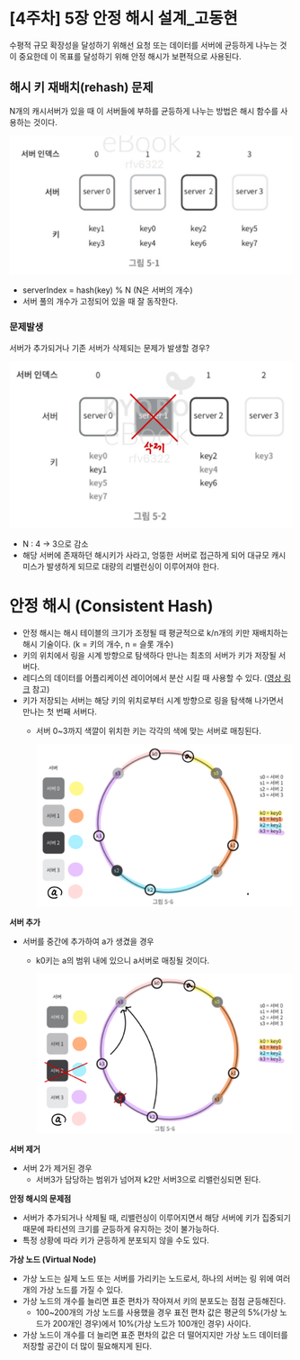 # [4주차] 5장 안정 해시 설계_고동현

수평적 규모 확장성을 달성하기 위해선 요청 또는 데이터를 서버에 균등하게 나누는 것이 중요한데 이 목표를 달성하기 위해 안정 해시가 보편적으로 사용된다.

## **해시 키 재배치(rehash) 문제**

N개의 캐시서버가 있을 때 이 서버들에 부하를 균등하게 나누는 방법은 해시 함수를 사용하는 것이다.

![image.png](images/image.png)

- serverIndex = hash(key) % N (N은 서버의 개수)
- 서버 풀의 개수가 고정되어 있을 때 잘 동작한다.

### 문제발생

서버가 추가되거나 기존 서버가 삭제되는 문제가 발생할 경우?

![image.png](images/image%201.png)

- N : 4 → 3으로 감소
- 해당 서버에 존재하던 해시키가 사라고, 엉뚱한 서버로 접근하게 되어 대규모 캐시 미스가 발생하게 되므로 대량의 리밸런싱이 이루어져야 한다.

# **안정 해시 (Consistent Hash)**

- 안정 해시는 해시 테이블의 크기가 조정될 때 평균적으로 k/n개의 키만 재배치하는 해시 기술이다. (k = 키의 개수, n = 슬롯 개수)
- 키의 위치에서 링을 시계 방향으로 탐색하다 만나는 최초의 서버가 키가 저장될 서버다.
- 레디스의 데이터를 어플리케이션 레이어에서 분산 시킬 때 사용할 수 있다. ([영상 링크](https://youtu.be/mPB2CZiAkKM?t=3580) 참고)
- 키가 저장되는 서버는 해당 키의 위치로부터 시계 방향으로 링을 탐색해 나가면서 만나는 첫 번째 서버다.
    - 서버 0~3까지 색깔이 위치한 키는 각각의 색에 맞는 서버로 매칭된다.
        
        ![image.png](images/image%202.png)
        

**서버 추가**

- 서버를 중간에 추가하여 a가 생겼을 경우
    - k0키는 a의 범위 내에 있으니 a서버로 매칭될 것이다.
        
        ![image.png](images/image%203.png)
        

**서버 제거**

- 서버 2가 제거된 경우
    - 서버3가 담당하는 범위가 넘어져 k2만 서버3으로 리밸런싱되면 된다.

**안정 해시의 문제점**

- 서버가 추가되거나 삭제될 때, 리밸런싱이 이루어지면서 해당 서버에 키가 집중되기 때문에 파티션의 크기를 균등하게 유지하는 것이 불가능하다.
- 특정 상황에 따라 키가 균등하게 분포되지 않을 수도 있다.

**가상 노드 (Virtual Node)**

- 가상 노드는 실제 노드 또는 서버를 가리키는 노드로서, 하나의 서버는 링 위에 여러 개의 가상 노드를 가질 수 있다.
- 가상 노드의 개수를 늘리면 표준 편차가 작아져서 키의 분포도는 점점 균등해진다.
    - 100~200개의 가상 노드를 사용했을 경우 표전 편차 값은 평균의 5%(가상 노드가 200개인 경우)에서 10%(가상 노드가 100개인 경우) 사이다.
- 가상 노드이 개수를 더 늘리면 표준 편차의 값은 더 떨어지지만 가상 노드 데이터를 저장할 공간이 더 많이 필요해지게 된다.